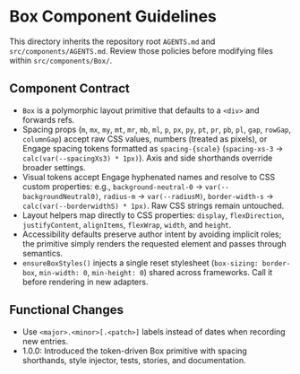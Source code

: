 # Box Component Guidelines

This directory inherits the repository root `AGENTS.md` and `src/components/AGENTS.md`. Review those policies before modifying files within `src/components/Box/`.

## Component Contract
- `Box` is a polymorphic layout primitive that defaults to a `<div>` and forwards refs.
- Spacing props (`m`, `mx`, `my`, `mt`, `mr`, `mb`, `ml`, `p`, `px`, `py`, `pt`, `pr`, `pb`, `pl`, `gap`, `rowGap`, `columnGap`) accept raw CSS values, numbers (treated as pixels), or Engage spacing tokens formatted as `spacing-{scale}` (`spacing-xs-3` → `calc(var(--spacingXs3) * 1px)`). Axis and side shorthands override broader settings.
- Visual tokens accept Engage hyphenated names and resolve to CSS custom properties: e.g., `background-neutral-0` → `var(--backgroundNeutral0)`, `radius-m` → `var(--radiusM)`, `border-width-s` → `calc(var(--borderwidthS) * 1px)`. Raw CSS strings remain untouched.
- Layout helpers map directly to CSS properties: `display`, `flexDirection`, `justifyContent`, `alignItems`, `flexWrap`, `width`, and `height`.
- Accessibility defaults preserve author intent by avoiding implicit roles; the primitive simply renders the requested element and passes through semantics.
- `ensureBoxStyles()` injects a single reset stylesheet (`box-sizing: border-box`, `min-width: 0`, `min-height: 0`) shared across frameworks. Call it before rendering in new adapters.

## Functional Changes
- Use `<major>.<minor>[.<patch>]` labels instead of dates when recording new entries.
- 1.0.0: Introduced the token-driven Box primitive with spacing shorthands, style injector, tests, stories, and documentation.
